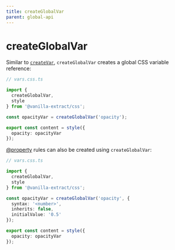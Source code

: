 ```yaml
---
title: createGlobalVar
parent: global-api
---
```


# createGlobalVar

Similar to [`createVar`], `createGlobalVar` creates a global CSS variable reference:

```ts compiled
// vars.css.ts

import {
  createGlobalVar,
  style
} from '@vanilla-extract/css';

const opacityVar = createGlobalVar('opacity');

export const content = style({
  opacity: opacityVar
});
```

[@property] rules can also be created using `createGlobalVar`:

```ts compiled
// vars.css.ts

import {
  createGlobalVar,
  style
} from '@vanilla-extract/css';

const opacityVar = createGlobalVar('opacity', {
  syntax: '<number>',
  inherits: false,
  initialValue: '0.5'
});

export const content = style({
  opacity: opacityVar
});
```

[`createVar`]: /documentation/api/create-var
[@property]: https://developer.mozilla.org/en-US/docs/Web/CSS/@property
